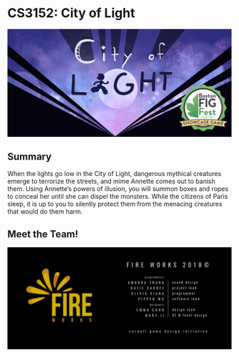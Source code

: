 # CS3152: City of Light

![alt text][logo]

[logo]: https://github.com/Oliviafx/cs3152-game/blob/master/readme-art/logo.jpg "City of Light"

## Summary
When the lights go low in the City of Light, dangerous mythical creatures emerge to terrorize the streets, and mime Annette comes out to banish them. Using Annette’s powers of illusion, you will summon boxes and ropes to conceal her until she can dispel the monsters. While the citizens of Paris sleep, it is up to you to silently protect them from the menacing creatures that would do them harm. 

## Meet the Team!

![alt text][team]

[team]: https://github.com/Oliviafx/cs3152-game/blob/master/readme-art/fireworks.jpg "Fire Works"




